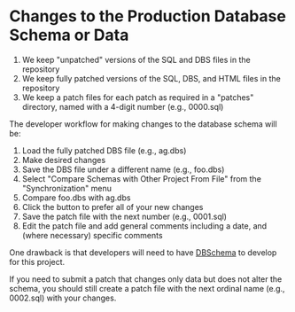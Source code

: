 # Changes to the Production Database Schema or Data

1. We keep "unpatched" versions of the SQL and DBS files in the repository
2. We keep fully patched versions of the SQL, DBS, and HTML files in the repository
3. We keep a patch files for each patch as required in a "patches" directory, named with a 4-digit number (e.g., 0000.sql)

The developer workflow for making changes to the database schema will be:

1. Load the fully patched DBS file (e.g., ag.dbs)
2. Make desired changes
3. Save the DBS file under a different name (e.g., foo.dbs)
4. Select "Compare Schemas with Other Project From File" from the "Synchronization" menu
5. Compare foo.dbs with ag.dbs
6. Click the button to prefer all of your new changes
7. Save the patch file with the next number (e.g., 0001.sql)
8. Edit the patch file and add general comments including a date, and (where necessary) specific comments

One drawback is that developers will need to have [DBSchema](http://www.dbschema.com/) to develop for this project.

If you need to submit a patch that changes only data but does not alter the schema, you should still create a patch file with the next ordinal name (e.g., 0002.sql) with your changes.
